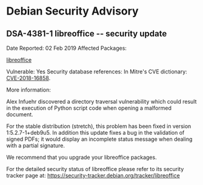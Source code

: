 
Debian Security Advisory
========================


DSA-4381-1 libreoffice -- security update
-----------------------------------------



Date Reported:
02 Feb 2019
Affected Packages:

[libreoffice](https://packages.debian.org/src:libreoffice)

Vulnerable:
Yes
Security database references:
In Mitre's CVE dictionary: [CVE-2018-16858](https://security-tracker.debian.org/tracker/CVE-2018-16858).  

More information:

Alex Infuehr discovered a directory traversal vulnerability which could
result in the execution of Python script code when opening a malformed
document.


For the stable distribution (stretch), this problem has been fixed in
version 1:5.2.7-1+deb9u5. In addition this update fixes a bug in the
validation of signed PDFs; it would display an incomplete status message
when dealing with a partial signature.


We recommend that you upgrade your libreoffice packages.


For the detailed security status of libreoffice please refer to
its security tracker page at:
<https://security-tracker.debian.org/tracker/libreoffice>





